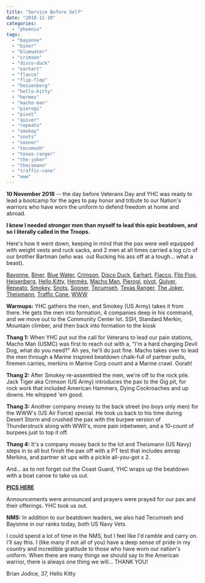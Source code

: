 ```yaml
---
title: "Service Before Self"
date: "2018-11-10"
categories: 
  - "phoenix"
tags: 
  - "bayonne"
  - "biner"
  - "bluewater"
  - "crimson"
  - "disco-duck"
  - "earhart"
  - "flacco"
  - "flip-flop"
  - "heisenberg"
  - "hello-kitty"
  - "hermes"
  - "macho-man"
  - "pierogi"
  - "pivot"
  - "quiver"
  - "repeato"
  - "smokey"
  - "snots"
  - "sooner"
  - "tecumseh"
  - "texas-ranger"
  - "the-joker"
  - "theismann"
  - "traffic-cone"
  - "www"
---
```


**10 November 2018** -- the day before Veterans Day and YHC was ready to lead a bootcamp for the ages to pay honor and tribute to our Nation's warriors who have worn the uniform to defend freedom at home and abroad.

**I knew I needed stronger men than myself to lead this epic beatdown, and so I literally called in the Troops.**

Here's how it went down, keeping in mind that the pax were well equipped with weight vests and ruck sacks, and 2 men at all times carried a log c/o of our brother Bartman (who was  out Rucking his ass off at a tough... what a beast).

[Bayonne](https://f3carpex.com/tag/bayonne/), [Biner](https://f3carpex.com/tag/biner/), [Blue Water](https://f3carpex.com/tag/blue-water/), [Crimson](https://f3carpex.com/tag/crimson/), [Disco Duck](https://f3carpex.com/tag/disco-duck/), [Earhart](https://f3carpex.com/tag/earhart/), [Flacco](https://f3carpex.com/tag/flacco/), [Flip Flop](https://f3carpex.com/tag/flip-flop/), [Heisenberg](https://f3carpex.com/tag/heisenberg/), [Hello Kitty](https://f3carpex.com/tag/hello-kitty/), [Hermès](https://f3carpex.com/tag/hermes-2/), [Macho Man](https://f3carpex.com/tag/macho-man/), [Pierogi](https://f3carpex.com/tag/pierogi/), [pivot](https://f3carpex.com/tag/pivot/), [Quiver](https://f3carpex.com/tag/quiver/), [Repeato](https://f3carpex.com/tag/repeato/), [Smokey](https://f3carpex.com/tag/smokey/), [Snots](https://f3carpex.com/tag/snots/), [Sooner](https://f3carpex.com/tag/sooner/), [Tecumseh](https://f3carpex.com/tag/tecumseh/), [Texas Ranger](https://f3carpex.com/tag/texas-ranger/), [The Joker](https://f3carpex.com/tag/the-joker/), [Theismann](https://f3carpex.com/tag/theismann/), [Traffic Cone](https://f3carpex.com/tag/traffic-cone/), [WWW](https://f3carpex.com/tag/www/)

**Warmups:** YHC gathers the men, and Smokey (US Army) takes it from there. He gets the men into formation, 4 companies deep in his command, and we move out to the Community Center lot. SSH, Standard Merkin, Mountain climber, and then back into formation to the kiosk

**Thang 1:** When YHC put out the call for Veterans to lead our pain stations, Macho Man (USMC) was first to reach out with a, "I'm a hard charging Devil Dog, what do you need?" Ah yes, he'll do just fine. Macho takes over to lead the men through a Marine inspired beatdown chalk-full of partner pulls, firemen carries, merkins in Marine Corp count and a Marine crawl. Oorah!

**Thang 2:** After Smokey re-assembled the men, we're off to the rock pile. Jack Tiger aka Crimson (US Army) introduces the pax to the Gig pit, for rock work that included American Hammers, Dying Cockroaches and up downs. He whipped 'em good.

**Thang 3:** Another company mosey to the back street (no boys only men) for the WWW's (US Air Force) special. He took us back to his time during Desert Storm and crushed the pax with the burpee version of Thunderstruck along with WWII's, more pain inbetween, and a 10-count of burpees just to top it off.

**Thang 4:** It's a company mosey back to the lot and Theismann (US Navy) steps in to all but finish the pax off with a PT test that includes amrap Merkins, and partner sit ups with a pickle all-you-got x 2.

And... as to not forget out the Coast Guard, YHC wraps up the beatdown with a boat canoe to take us out.

[**PICS HERE**](https://www.instagram.com/p/BqACSdSHrnS/)

Announcements were announced and prayers were prayed for our pax and their offerings. YHC took us out.

**NMS:** In addition to our beatdown leaders, we also had Tecumseh and Bayonne in our ranks today, both US Navy Vets.

I could spend a lot of time in the NMS, but I feel like I'd ramble and carry on. I'll say this. I (like many if not all of you) have a deep sense of pride in my country and incredible gratitude to those who have worn our nation's uniform. When there are many things we should say to the American warrior, there is always one thing we will... THANK YOU!

Brian Jodice, 37, Hello Kitty
